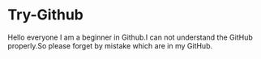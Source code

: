 # Try-Github
Hello everyone I am a beginner in Github.I can not  understand the GitHub properly.So please forget by mistake which are in my GitHub.
